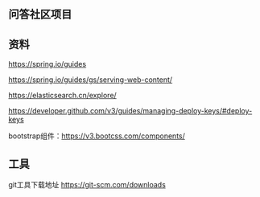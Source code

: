 ## 问答社区项目

## 资料
https://spring.io/guides

https://spring.io/guides/gs/serving-web-content/

https://elasticsearch.cn/explore/

https://developer.github.com/v3/guides/managing-deploy-keys/#deploy-keys

bootstrap组件：https://v3.bootcss.com/components/
## 工具
git工具下载地址 https://git-scm.com/downloads

